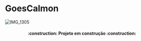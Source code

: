# GoesCalmon

![IMG_1305](https://user-images.githubusercontent.com/132064264/235139197-1a5c9f57-a3c2-4b91-9b34-34e4d484c841.jpg)
<h4 align="center"> 
    :construction:  Projeto em construção  :construction:
</h4>
